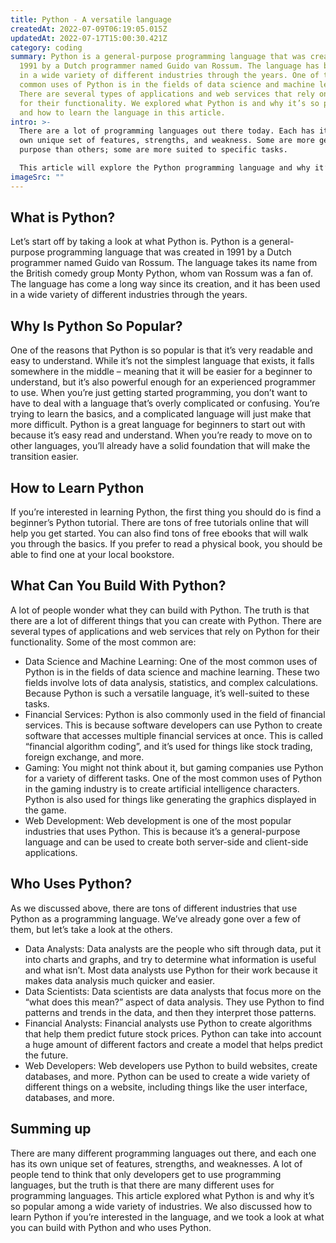 ```yaml
---
title: Python - A versatile language
createdAt: 2022-07-09T06:19:05.015Z
updatedAt: 2022-07-17T15:00:30.421Z
category: coding
summary: Python is a general-purpose programming language that was created in
  1991 by a Dutch programmer named Guido van Rossum. The language has been used
  in a wide variety of different industries through the years. One of the most
  common uses of Python is in the fields of data science and machine learning.
  There are several types of applications and web services that rely on Python
  for their functionality. We explored what Python is and why it’s so popular
  and how to learn the language in this article.
intro: >-
  There are a lot of programming languages out there today. Each has its
  own unique set of features, strengths, and weakness. Some are more general
  purpose than others; some are more suited to specific tasks.

  This article will explore the Python programming language and why it’s so useful to know if you’re interested in becoming a software developer. After reading this article, you should have a solid understanding of what Python is and why it stands out from other popular programming languages such as C++, Java, JavaScript, and others.
imageSrc: ""
---
```


## What is Python?

Let’s start off by taking a look at what Python is. Python is a general-purpose programming language that was created in 1991 by a Dutch programmer named Guido van Rossum. The language takes its name from the British comedy group Monty Python, whom van Rossum was a fan of. The language has come a long way since its creation, and it has been used in a wide variety of different industries through the years.

## Why Is Python So Popular?

One of the reasons that Python is so popular is that it’s very readable and easy to understand. While it’s not the simplest language that exists, it falls somewhere in the middle – meaning that it will be easier for a beginner to understand, but it’s also powerful enough for an experienced programmer to use.
When you’re just getting started programming, you don’t want to have to deal with a language that’s overly complicated or confusing. You’re trying to learn the basics, and a complicated language will just make that more difficult.
Python is a great language for beginners to start out with because it’s easy read and understand. When you’re ready to move on to other languages, you’ll already have a solid foundation that will make the transition easier.

## How to Learn Python

If you’re interested in learning Python, the first thing you should do is find a beginner’s Python tutorial. There are tons of free tutorials online that will help you get started.
You can also find tons of free ebooks that will walk you through the basics. If you prefer to read a physical book, you should be able to find one at your local bookstore.

## What Can You Build With Python?

A lot of people wonder what they can build with Python. The truth is that there are a lot of different things that you can create with Python.
There are several types of applications and web services that rely on Python for their functionality. Some of the most common are:

- Data Science and Machine Learning: One of the most common uses of Python is in the fields of data science and machine learning. These two fields involve lots of data analysis, statistics, and complex calculations. Because Python is such a versatile language, it’s well-suited to these tasks.
- Financial Services: Python is also commonly used in the field of financial services. This is because software developers can use Python to create software that accesses multiple financial services at once. This is called “financial algorithm coding”, and it’s used for things like stock trading, foreign exchange, and more.
- Gaming: You might not think about it, but gaming companies use Python for a variety of different tasks. One of the most common uses of Python in the gaming industry is to create artificial intelligence characters. Python is also used for things like generating the graphics displayed in the game.
- Web Development: Web development is one of the most popular industries that uses Python. This is because it’s a general-purpose language and can be used to create both server-side and client-side applications.

## Who Uses Python?

As we discussed above, there are tons of different industries that use Python as a programming language. We’ve already gone over a few of them, but let’s take a look at the others.

- Data Analysts: Data analysts are the people who sift through data, put it into charts and graphs, and try to determine what information is useful and what isn’t. Most data analysts use Python for their work because it makes data analysis much quicker and easier.
- Data Scientists: Data scientists are data analysts that focus more on the “what does this mean?” aspect of data analysis. They use Python to find patterns and trends in the data, and then they interpret those patterns.
- Financial Analysts: Financial analysts use Python to create algorithms that help them predict future stock prices. Python can take into account a huge amount of different factors and create a model that helps predict the future.
- Web Developers: Web developers use Python to build websites, create databases, and more. Python can be used to create a wide variety of different things on a website, including things like the user interface, databases, and more.

## Summing up

There are many different programming languages out there, and each one has its own unique set of features, strengths, and weaknesses. A lot of people tend to think that only developers get to use programming languages, but the truth is that there are many different uses for programming languages.
This article explored what Python is and why it’s so popular among a wide variety of industries. We also discussed how to learn Python if you’re interested in the language, and we took a look at what you can build with Python and who uses Python.
